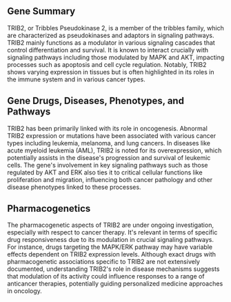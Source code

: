 ## Gene Summary
TRIB2, or Tribbles Pseudokinase 2, is a member of the tribbles family, which are characterized as pseudokinases and adaptors in signaling pathways. TRIB2 mainly functions as a modulator in various signaling cascades that control differentiation and survival. It is known to interact crucially with signaling pathways including those modulated by MAPK and AKT, impacting processes such as apoptosis and cell cycle regulation. Notably, TRIB2 shows varying expression in tissues but is often highlighted in its roles in the immune system and in various cancer types.

## Gene Drugs, Diseases, Phenotypes, and Pathways
TRIB2 has been primarily linked with its role in oncogenesis. Abnormal TRIB2 expression or mutations have been associated with various cancer types including leukemia, melanoma, and lung cancers. In diseases like acute myeloid leukemia (AML), TRIB2 is noted for its overexpression, which potentially assists in the disease's progression and survival of leukemic cells. The gene's involvement in key signaling pathways such as those regulated by AKT and ERK also ties it to critical cellular functions like proliferation and migration, influencing both cancer pathology and other disease phenotypes linked to these processes.

## Pharmacogenetics
The pharmacogenetic aspects of TRIB2 are under ongoing investigation, especially with respect to cancer therapy. It's relevant in terms of specific drug responsiveness due to its modulation in crucial signaling pathways. For instance, drugs targeting the MAPK/ERK pathway may have variable effects dependent on TRIB2 expression levels. Although exact drugs with pharmacogenetic associations specific to TRIB2 are not extensively documented, understanding TRIB2's role in disease mechanisms suggests that modulation of its activity could influence responses to a range of anticancer therapies, potentially guiding personalized medicine approaches in oncology.